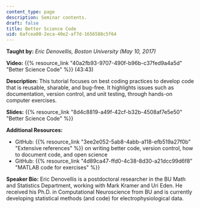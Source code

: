```yaml
---
content_type: page
description: Seminar contents.
draft: false
title: Better Science Code
uid: 6afcea00-2eca-40e2-af7d-1656588c5f64
---
```

**Taught by:** *Eric Denovellis, Boston University (May 10, 2017)* 

**Video:** {{% resource_link "40a2fb93-9707-490f-b96b-c37fed9a4a5d" "Better Science Code" %}} (43:43)

**Description:** This tutorial focuses on best coding practices to develop code that is reusable, sharable, and bug-free. It highlights issues such as documentation, version control, and unit testing, through hands-on computer exercises.

**Slides:** {{% resource_link "8d4c8819-a49f-42cf-b32b-4508af7e5e50" "Better Science Code" %}}

**Additional Resources:**

- GitHub: {{% resource_link "3ee2e052-5ab8-4abb-a118-efb519a27f0b" "Extensive references" %}} on writing better code, version control, how to document code, and open science
- GitHub: {{% resource_link "4d89ca47-ffd0-4c38-8d30-a21dcc99d6f8" "MATLAB code for exercises" %}}

**Speaker Bio:** Eric Denovellis is a postdoctoral researcher in the BU Math and Statistics Department, working with Mark Kramer and Uri Eden. He received his Ph.D. in Computational Neuroscience from BU and is currently developing statistical methods (and code) for electrophysiological data.